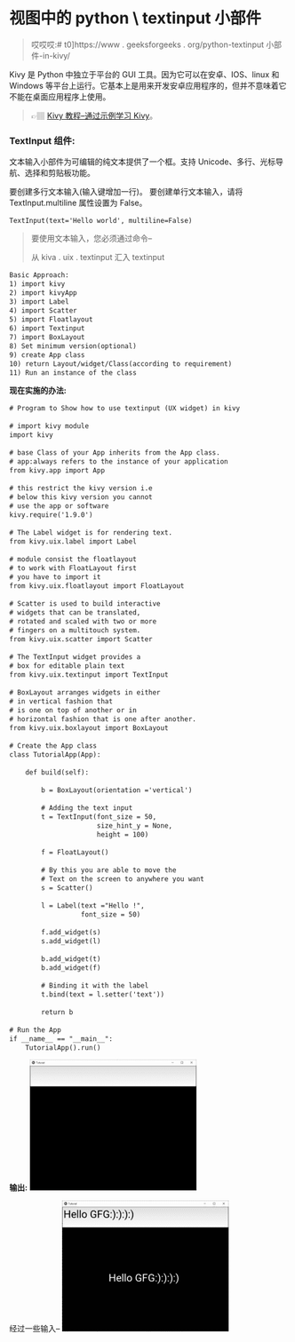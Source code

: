 # 视图中的 python \ textinput 小部件

> 哎哎哎:# t0]https://www . geeksforgeeks . org/python-textinput 小部件-in-kivy/

Kivy 是 Python 中独立于平台的 GUI 工具。因为它可以在安卓、IOS、linux 和 Windows 等平台上运行。它基本上是用来开发安卓应用程序的，但并不意味着它不能在桌面应用程序上使用。

> 👉🏽 [Kivy 教程–通过示例学习 Kivy](https://www.geeksforgeeks.org/kivy-tutorial/)。

### TextInput 组件:

文本输入小部件为可编辑的纯文本提供了一个框。支持 Unicode、多行、光标导航、选择和剪贴板功能。

要创建多行文本输入(输入键增加一行)。
要创建单行文本输入，请将 TextInput.multiline 属性设置为 False。

```
TextInput(text='Hello world', multiline=False)
```

> 要使用文本输入，您必须通过命令–
> 
> 从 kiva . uix . textinput 汇入 textinput

```
Basic Approach:
1) import kivy
2) import kivyApp
3) import Label
4) import Scatter
5) import Floatlayout
6) import Textinput
7) import BoxLayout
8) Set minimum version(optional)
9) create App class
10) return Layout/widget/Class(according to requirement)
11) Run an instance of the class

```

**现在实施的办法:**

```
# Program to Show how to use textinput (UX widget) in kivy 

# import kivy module    
import kivy  

# base Class of your App inherits from the App class.    
# app:always refers to the instance of your application   
from kivy.app import App 

# this restrict the kivy version i.e  
# below this kivy version you cannot  
# use the app or software  
kivy.require('1.9.0') 

# The Label widget is for rendering text.  
from kivy.uix.label import Label 

# module consist the floatlayout  
# to work with FloatLayout first  
# you have to import it  
from kivy.uix.floatlayout import FloatLayout 

# Scatter is used to build interactive
# widgets that can be translated,
# rotated and scaled with two or more
# fingers on a multitouch system.
from kivy.uix.scatter import Scatter

# The TextInput widget provides a
# box for editable plain text
from kivy.uix.textinput import TextInput

# BoxLayout arranges widgets in either
# in vertical fashion that
# is one on top of another or in
# horizontal fashion that is one after another.
from kivy.uix.boxlayout import BoxLayout

# Create the App class
class TutorialApp(App):

    def build(self):

        b = BoxLayout(orientation ='vertical')

        # Adding the text input
        t = TextInput(font_size = 50,
                      size_hint_y = None,
                      height = 100)

        f = FloatLayout()

        # By this you are able to move the
        # Text on the screen to anywhere you want
        s = Scatter()

        l = Label(text ="Hello !",
                  font_size = 50)

        f.add_widget(s)
        s.add_widget(l)

        b.add_widget(t)
        b.add_widget(f)

        # Binding it with the label
        t.bind(text = l.setter('text'))

        return b

# Run the App
if __name__ == "__main__":
    TutorialApp().run()
```

**输出:**
![](img/36053c7ddd2eabc66867b5f1092907cd.png)

经过一些输入–
![](img/65705b06c90d6105fdc6eae1d8efcdcb.png)
